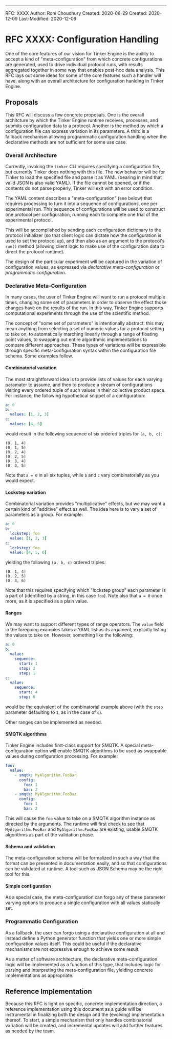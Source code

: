 ---
RFC: XXXX
Author: Roni Choudhury
Created: 2020-06-29
Created: 2020-12-09
Last-Modified: 2020-12-09

# RFC XXXX: Configuration Handling

One of the core features of our vision for Tinker Engine is the ability to
accept a kind of "meta-configuration" from which concrete configurations are
generated, used to drive individual protocol runs, with results aggregated
together in some way that enables post-hoc data analysis. This RFC lays out some
ideas for some of the core features such a handler will have, along with an
overall architecture for configuration hanlding in Tinker Engine.

## Proposals

This RFC will discuss a few concrete proposals. One is the overall architcture
by which the Tinker Engine runtime receives, processes, and submits
configuration data to a protocol. Another is the method by which a configuration
file can express variation in its parameters. A third is a fallback mechanism
allowing programmatic configuration handling when the declarative methods are
not sufficient for some use case.

### Overall Architecture

Currently, invoking the `tinker` CLI requires specifying a configuration file,
but currently Tinker does nothing with this file. The new behavior will be for
Tinker to load the specified file and parse it as YAML (bearing in mind that
valid JSON is also valid YAML). If the file cannot be opened, or if the contents
do not parse properly, Tinker will exit with an error condition.

The YAML content describes a "meta-configuration" (see below) that requires
processing to turn it into a sequence of configurations, one per experimental
run. This sequence of configurations will be used to construct one protocol per
configuration, running each to complete one trial of the experimental protocol.

This will be accomplished by sending each configuration dictionary to the
protocol initializer (so that client logic can dictate how the configuration is
used to set the protocol up), and then also as an argument to the protocol's
`run()` method (allowing client logic to make use of the configuration data to
direct the protocol runtime).

The design of the particular experiment will be captured in the variation of
configuration values, as expressed via *declarative meta-configuration* or
*programmatic configuration*.

### Declarative Meta-Configuration

In many cases, the user of Tinker Engine will want to run a protocol multiple
times, changing some set of parameters in order to observe the effect those
changes have on the results of the run. In this way, Tinker Engine supports
computational experiments through the use of the scientific method.

The concept of "some set of parameters" is intentionally abstract: this may mean
anything from selecting a set of numeric values for a protocol setting to take
on, to automatically marching linearly through a range of floating point values,
to swapping out entire algorithmic implementations to compare different
approaches. These types of variations will be expressible through specific
meta-configuration syntax within the configuration file schema. Some examples
follow.

#### Combinatorial variation

The most straightforward idea is to provide lists of values for each varying
paramater to assume, and then to produce a stream of configurations visiting
every ordered tuple of such values in their collective product space. For
instance, the following hypothetical snippet of a configuration:

```yaml
a: 0
b:
  values: [1, 2, 3]
c:
  values: [4, 5]
```

would result in the following sequence of six ordered triples for `(a, b, c)`:

```
(0, 1, 4)
(0, 1, 5)
(0, 2, 4)
(0, 2, 5)
(0, 3, 4)
(0, 3, 5)
```

Note that `a = 0` in all six tuples, while `b` and `c` vary combinatorially as
you would expect.

#### Lockstep variation

Combinatorial variation provides "multiplicative" effects, but we may want a
certain kind of "additive" effect as well. The idea here is to vary a set of
parameters as a group. For example:

```yaml
a: 0
b:
  lockstep: foo
  value: [1, 2, 3]
c:
  lockstep: foo
  value: [4, 5, 6]
```

yielding the following `(a, b, c)` ordered triples:

```
(0, 1, 4)
(0, 2, 5)
(0, 3, 6)
```

Note that this requires specifying which "lockstep group" each parameter is a
part of (identified by a string, in this case `foo`). Note also that `a = 0`
once more, as it is specified as a plain value.

#### Ranges

We may want to support different types of range operators. The `value` field in
the foregoing examples takes a YAML list as its argument, explicitly listing the
values to take on. However, something like the following:

```yaml
a: 0
b:
  value:
    sequence:
      start: 1
      stop: 3
      step: 1
c:
  value:
    sequence:
      start: 4
      stop: 6
```

would be the equivalent of the combinatorial example above (with the `step`
parameter defaulting to `1`, as in the case of `c`).

Other ranges can be implemented as needed.

#### SMQTK algorithms

Tinker Engine includes first-class support for SMQTK. A special
meta-configuration option will enable SMQTK algorithms to be used as swappable
values during configuration processing. For example:

```yaml
foo:
  value:
    - smqtk: MyAlgorithm.FooBar
      config:
        foo: 1
        bar: 2
    - smqtk: MyAlgorithm.FooBaz
      config:
        foo: 1
        bar: 2
```

This will cause the `foo` value to take on a SMQTK algorithm instance as
directed by the arguments. The runtime will first check to see that
`MyAlgorithm.FooBar` and `MyAlgorithm.FooBaz` are existing, usable SMQTK
algorithms as part of the validation phase.

#### Schema and validation

The meta-configuration schema will be formalized in such a way that the format
can be presented in documentation easily, and so that configurations can be
validated at runtime. A tool such as JSON Schema may be the right tool for this.

#### Simple configuration

As a special case, the meta-configuration can forgo any of these parameter
varying options to produce a single configuration with all values statically
set.

### Programmatic Configuration

As a fallback, the user can forgo using a declarative configuration at all and
instead define a Python generator function that yields one or more simple
configuration values itself. This could be useful if the declarative mechanisms
are not expressive enough to achieve some result.

As a matter of software architecture, the declarative meta-configuration logic
will be implemented as a function of this type, that includes logic for parsing
and interpreting the meta-configuration file, yielding concrete implementations
as appropriate.

## Reference Implementation

Because this RFC is light on specific, concrete implementation direction, a
reference implementation using this document as a guide will be instrumental in
finalizing both the design and the (evolving) implementation thereof. To start,
a simple mechanism that only handles combinatorial variation will be created,
and incremental updates will add further features as needed by the team.
